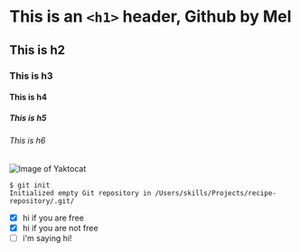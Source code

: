 # This is an `<h1>` header, Github by Mel
## This is h2
### This is h3
#### This is h4
##### This is h5
###### This is h6
![Image of Yaktocat](https://octodex.github.com/images/yaktocat.png)
```
$ git init
Initialized empty Git repository in /Users/skills/Projects/recipe-repository/.git/
```
- [x] hi if you are free
- [x] hi if you are not free
- [ ] i'm saying hi!
